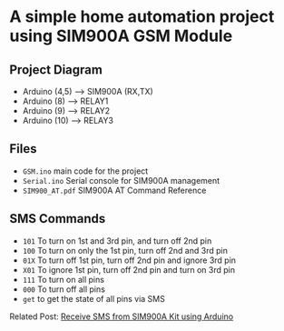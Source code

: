 # A simple home automation project using SIM900A GSM Module

## Project Diagram

* Arduino (4,5) --> SIM900A (RX,TX)
* Arduino (8) --> RELAY1
* Arduino (9) --> RELAY2
* Arduino (10) --> RELAY3

## Files

* `GSM.ino` main code for the project
* `Serial.ino` Serial console for SIM900A management
* `SIM900_AT.pdf` SIM900A AT Command Reference

## SMS Commands

* `101` To turn on 1st and 3rd pin, and turn off 2nd pin
* `100` To turn on only the 1st pin, turn off 2nd and 3rd pin
* `01X` To turn off 1st pin, turn off 2nd pin and ignore 3rd pin
* `X01` To ignore 1st pin, turn off 2nd pin and turn on 3rd pin
* `111` To turn on all pins
* `000` To turn off all pins
* `get` to get the state of all pins via SMS

Related Post: [Receive SMS from SIM900A Kit using Arduino](http://bits.minhazulhaque.com/arduino/receive-sms-from-sim900a-kit-using-arduino.html) 
